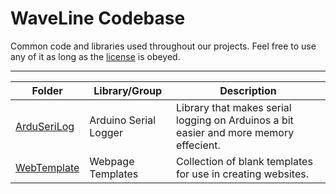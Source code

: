 # WaveLine Codebase
Common code and libraries used throughout our projects.
Feel free to use any of it as long as the [license](LICENSE) is obeyed.

---

| Folder | Library/Group | Description |
|---|---|---|
| [ArduSeriLog](ArduSeriLog) | Arduino Serial Logger | Library that makes serial logging on Arduinos a bit easier and more memory effecient. |
| [WebTemplate](WebTemplate) | Webpage Templates | Collection of blank templates for use in creating websites. |